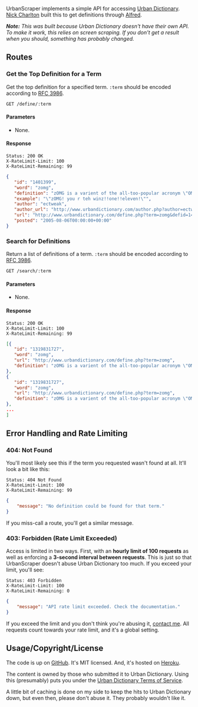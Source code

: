 UrbanScraper implements a simple API for accessing [Urban Dictionary][]. [Nick 
Charlton][] built this to get definitions through [Alfred][].

_**Note:** This was built because Urban Dictionary doesn't have their own API. To 
make it work, this relies on screen scraping. If you don't get a result when you 
should, something has probably changed._ 

## Routes

### Get the Top Definition for a Term

Get the top definition for a specified term. `:term` should be encoded according to
[RFC 3986][].

```
GET /define/:term
```

#### Parameters

* None.

#### Response

```headers
Status: 200 OK
X-RateLimit-Limit: 100
X-RateLimit-Remaining: 99
```

```json
{
   "id": "1401399",
   "word": "zomg",
   "definition": "zOMG is a varient of the all-too-popular acronym \"OMG\"",
   "example": "\"zOMG! you r teh winz!!one!!eleven!\"",
   "author": "ectweak",
   "author_url": "http://www.urbandictionary.com/author.php?author=ectweak",
   "url": "http://www.urbandictionary.com/define.php?term=zomg&defid=1401399",
   "posted": "2005-08-06T00:00:00+00:00"
}
```

### Search for Definitions

Return a list of definitions of a term. `:term` should be encoded according to 
[RFC 3986][].

```
GET /search/:term
```

#### Parameters

* None.

#### Response

```headers
Status: 200 OK
X-RateLimit-Limit: 100
X-RateLimit-Remaining: 99
```

```json
[{
   "id": "1319831727",
   "word": "zomg",
   "url": "http://www.urbandictionary.com/define.php?term=zomg",
   "definition": "zOMG is a varient of the all-too-popular acronym \"OMG\""
},
{
   "id": "1319831727",
   "word": "zomg",
   "url": "http://www.urbandictionary.com/define.php?term=zomg",
   "definition": "zOMG is a varient of the all-too-popular acronym \"OMG\""
},
...
]
```

## Error Handling and Rate Limiting

### 404: Not Found

You'll most likely see this if the term you requested wasn't found at all. It'll
look a bit like this:

```headers
Status: 404 Not Found
X-RateLimit-Limit: 100
X-RateLimit-Remaining: 99
```

```json
{
    "message": "No definition could be found for that term."
}
```

If you miss-call a route, you'll get a similar message.

### 403: Forbidden (Rate Limit Exceeded)

Access is limited in two ways. First, with an **hourly limit of 100 requests** as
well as enforcing a **3-second interval between requests**. This is just so that
UrbanScraper doesn't abuse Urban Dictionary too much. If you exceed your limit,
you'll see:

```headers
Status: 403 Forbidden
X-RateLimit-Limit: 100
X-RateLimit-Remaining: 0
```

```json
{
    "message": "API rate limit exceeded. Check the documentation."
}
```

If you exceed the limit and you don't think you're abusing it, [contact me][contact].
All requests count towards your rate limit, and it's a global setting.

## Usage/Copyright/License

The code is up on [GitHub][]. It's MIT licensed. And, it's hosted on [Heroku][].

The content is owned by those who submitted it to Urban Dictionary. Using this 
(presumably) puts you under the [Urban Dictionary Terms of Service][tos].

A little bit of caching is done on my side to keep the hits to Urban Dictionary 
down, but even then, please don't abuse it. They probably wouldn't like it.

[Urban Dictionary]: http://urbandictionary.com/
[Nick Charlton]: http://nickcharlton.net/
[Alfred]: http://alfredapp.com/
[RFC 3986]: http://tools.ietf.org/html/rfc3986
[contact]: http://nickcharlton.net/about.html
[GitHub]: https://github.com/nickcharlton/urbanscraper
[Heroku]: http://heroku.com/
[tos]: http://www.urbandictionary.com/tos.php
